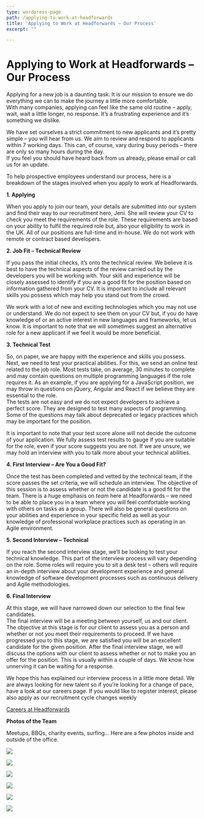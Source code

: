 ```yaml
---
type: wordpress-page
path: /applying-to-work-at-headforwards
title: 'Applying to Work at Headforwards – Our Process'
excerpt: ""

---
```


Applying to Work at Headforwards – Our Process
==============================================

Applying for a new job is a daunting task. It is our mission to ensure we do everything we can to make the journey a little more comfortable.  
With many companies, applying can feel like the same old routine – apply, wait, wait a little longer, no response. It’s a frustrating experience and it’s something we dislike.

We have set ourselves a strict commitment to new applicants and it’s pretty simple – you will hear from us. We aim to review and respond to applicants within 7 working days. This can, of course, vary during busy periods – there are only so many hours during the day.  
If you feel you should have heard back from us already, please email or call us for an update.

To help prospective employees understand our process, here is a breakdown of the stages involved when you apply to work at Headforwards.

**1\. Applying**

When you apply to join our team, your details are submitted into our system and find their way to our recruitment hero, Jeni. She will review your CV to check you meet the requirements of the role. These requirements are based on your ability to fulfil the required role but, also your eligibility to work in the UK. All of our positions are full-time and in-house. We do not work with remote or contract based developers.

**2\. Job Fit – Technical Review**

If you pass the initial checks, it’s onto the technical review. We believe it is best to have the technical aspects of the review carried out by the developers you will be working with. Your skill and experience will be closely assessed to identify if you are a good fit for the position based on information gathered from your CV. It is important to include all relevant skills you possess which may help you stand out from the crowd.

We work with a lot of new and exciting technologies which you may not use or understand. We do not expect to see them on your CV but, if you do have knowledge of or an active interest in new languages and frameworks, let us know. It is important to note that we will sometimes suggest an alternative role for a new applicant if we feel it would be more beneficial.

**3\. Technical Test**

So, on paper, we are happy with the experience and skills you possess. Next, we need to test your practical abilities. For this, we send an online test related to the job role. Most tests take, on average, 30 minutes to complete and may contain questions on multiple programming languages if the role requires it. As an example, if you are applying for a JavaScript position, we may throw in questions on jQuery, Angular and React if we believe they are essential to the role.  
The tests are not easy and we do not expect developers to achieve a perfect score. They are designed to test many aspects of programming. Some of the questions may talk about deprecated or legacy practices which may be important for the position.

It is important to note that your test score alone will not decide the outcome of your application. We fully assess test results to gauge if you are suitable for the role, even if your score suggests you are not. If we are unsure, we may hold an interview with you to talk more about your technical abilities.

**4\. First Interview – Are You a Good Fit?**

Once the test has been completed and vetted by the technical team, if the score passes the set criteria, we will schedule an interview. The objective of this session is to assess whether or not the candidate is a good fit for the team. There is a huge emphasis on _team_ here at Headforwards – we need to be able to place you in a team where you will feel comfortable working with others on tasks as a group. There will also be general questions on your abilities and experience in your specific field as well as your knowledge of professional workplace practices such as operating in an Agile environment.

**5\. Second Interview – Technical**

If you reach the second interview stage, we’ll be looking to test your technical knowledge. This part of the interview process will vary depending on the role. Some roles will require you to sit a desk test – others will require an in-depth interview about your development experience and general knowledge of software development processes such as continuous delivery and Agile methodologies.

**6\. Final Interview**

At this stage, we will have narrowed down our selection to the final few candidates.  
The final interview will be a meeting between yourself, us and our client. The objective at this stage is for our client to assess you as a person and whether or not you meet their requirements to proceed. If we have progressed you to this stage, we are satisfied you will be an excellent candidate for the given position. After the final interview stage, we will discuss the options with our client to assess whether or not to make you an offer for the position. This is usually within a couple of days. We know how unnerving it can be waiting for a response.

We hope this has explained our interview process in a little more detail. We are always looking for new talent so if you’re looking for a change of pace, have a look at our careers page. If you would like to register interest, please also apply as our recruitment cycle changes weekly

[Careers at Headforwards](https://www.headforwards.com/careers/)

**Photos of the Team**

Meetups, BBQs, charity events, surfing… Here are a few photos inside and outside of the office.

<section class="gallery">

![](//headforwards.com/wp-content/uploads/2017/02/IMG_1362-web-2048.jpg)

![](//headforwards.com/wp-content/uploads/2017/06/IMG_2572.jpg)

![](//headforwards.com/wp-content/uploads/2017/06/IMG_5757-copy.jpg)

![](//headforwards.com/wp-content/uploads/2017/06/Headforwards_sunset_surf.jpg)

![](//headforwards.com/wp-content/uploads/2017/06/18582141_1355347874551167_2993299935278378560_n-1.jpg)

![](//headforwards.com/wp-content/uploads/2017/06/Headforwards-offices-5th-birthday-AXA-2-1.jpg)

</section>


